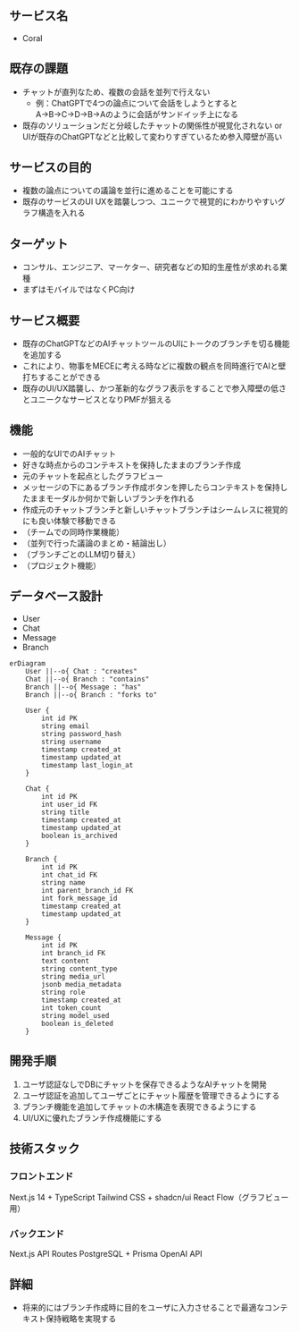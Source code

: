 ## サービス名

- CoraI

## 既存の課題

- チャットが直列なため、複数の会話を並列で行えない
  - 例：ChatGPTで4つの論点について会話をしようとするとA→B→C→D→B→Aのように会話がサンドイッチ上になる
- 既存のソリューションだと分岐したチャットの関係性が視覚化されない or UIが既存のChatGPTなどと比較して変わりすぎているため参入障壁が高い

## サービスの目的

- 複数の論点についての議論を並行に進めることを可能にする
- 既存のサービスのUI UXを踏襲しつつ、ユニークで視覚的にわかりやすいグラフ構造を入れる

## ターゲット

- コンサル、エンジニア、マーケター、研究者などの知的生産性が求めれる業種
- まずはモバイルではなくPC向け

## サービス概要

- 既存のChatGPTなどのAIチャットツールのUIにトークのブランチを切る機能を追加する
- これにより、物事をMECEに考える時などに複数の観点を同時進行でAIと壁打ちすることができる
- 既存のUI/UX踏襲し、かつ革新的なグラフ表示をすることで参入障壁の低さとユニークなサービスとなりPMFが狙える

## 機能

- 一般的なUIでのAIチャット
- 好きな時点からのコンテキストを保持したままのブランチ作成
- 元のチャットを起点としたグラフビュー
- メッセージの下にあるブランチ作成ボタンを押したらコンテキストを保持したままモーダルか何かで新しいブランチを作れる
- 作成元のチャットブランチと新しいチャットブランチはシームレスに視覚的にも良い体験で移動できる
- （チームでの同時作業機能）
- （並列で行った議論のまとめ・結論出し）
- （ブランチごとのLLM切り替え）
- （プロジェクト機能）

## データベース設計

- User
- Chat
- Message
- Branch

```
erDiagram
    User ||--o{ Chat : "creates"
    Chat ||--o{ Branch : "contains"
    Branch ||--o{ Message : "has"
    Branch ||--o{ Branch : "forks to"

    User {
        int id PK
        string email
        string password_hash
        string username
        timestamp created_at
        timestamp updated_at
        timestamp last_login_at
    }

    Chat {
        int id PK
        int user_id FK
        string title
        timestamp created_at
        timestamp updated_at
        boolean is_archived
    }

    Branch {
        int id PK
        int chat_id FK
        string name
        int parent_branch_id FK
        int fork_message_id
        timestamp created_at
        timestamp updated_at
    }

    Message {
        int id PK
        int branch_id FK
        text content
        string content_type
        string media_url
        jsonb media_metadata
        string role
        timestamp created_at
        int token_count
        string model_used
        boolean is_deleted
    }
```

## 開発手順

1. ユーザ認証なしでDBにチャットを保存できるようなAIチャットを開発
2. ユーザ認証を追加してユーザごとにチャット履歴を管理できるようにする
3. ブランチ機能を追加してチャットの木構造を表現できるようにする
4. UI/UXに優れたブランチ作成機能にする

## 技術スタック

### フロントエンド

Next.js 14 + TypeScript
Tailwind CSS + shadcn/ui
React Flow（グラフビュー用）

### バックエンド

Next.js API Routes
PostgreSQL + Prisma
OpenAI API

## 詳細

- 将来的にはブランチ作成時に目的をユーザに入力させることで最適なコンテキスト保持戦略を実現する
